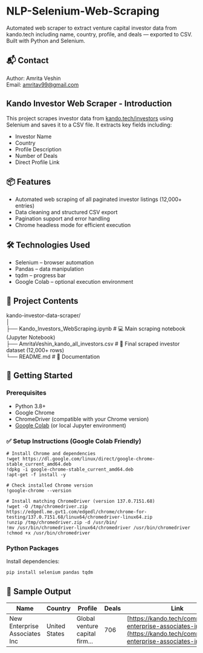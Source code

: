 # NLP-Selenium-Web-Scraping
Automated web scraper to extract venture capital investor data from kando.tech including name, country, profile, and deals — exported to CSV. Built with Python and Selenium.

## 📬 Contact
Author: Amrita Veshin  
Email: amritav99@gmail.com

## Kando Investor Web Scraper - Introduction

This project scrapes investor data from [kando.tech/investors](https://kando.tech/investors/all) using Selenium and saves it to a CSV file. It extracts key fields including:

- Investor Name
- Country
- Profile Description
- Number of Deals
- Direct Profile Link

## 📦 Features

- Automated web scraping of all paginated investor listings (12,000+ entries)
- Data cleaning and structured CSV export
- Pagination support and error handling
- Chrome headless mode for efficient execution

## 🛠️ Technologies Used
- Selenium – browser automation
- Pandas – data manipulation
- tqdm – progress bar
- Google Colab – optional execution environment

## 📁 Project Contents

kando-investor-data-scraper/<br>
│<br>
├── Kando_Investors_WebScraping.ipynb # 💻 Main scraping notebook (Jupyter Notebook)<br>
├── AmritaVeshin_kando_all_investors.csv # 📄 Final scraped investor dataset (12,000+ rows)<br>
└── README.md # 📘 Documentation<br>

## 🚀 Getting Started

### Prerequisites

- Python 3.8+
- Google Chrome
- ChromeDriver (compatible with your Chrome version)
- [Google Colab](https://colab.research.google.com/) (or local Jupyter environment)

### ✅ Setup Instructions (Google Colab Friendly)
```
# Install Chrome and dependencies
!wget https://dl.google.com/linux/direct/google-chrome-stable_current_amd64.deb
!dpkg -i google-chrome-stable_current_amd64.deb
!apt-get -f install -y

# Check installed Chrome version
!google-chrome --version

# Install matching ChromeDriver (version 137.0.7151.68)
!wget -O /tmp/chromedriver.zip https://edgedl.me.gvt1.com/edgedl/chrome/chrome-for-testing/137.0.7151.68/linux64/chromedriver-linux64.zip
!unzip /tmp/chromedriver.zip -d /usr/bin/
!mv /usr/bin/chromedriver-linux64/chromedriver /usr/bin/chromedriver
!chmod +x /usr/bin/chromedriver
```

### Python Packages

Install dependencies:

```bash
pip install selenium pandas tqdm
```

## 🧾 Sample Output
| Name                          | Country       | Profile                        | Deals | Link                                                                                                                 |
| ----------------------------- | ------------- | ------------------------------ | ----- | -------------------------------------------------------------------------------------------------------------------- |
| New Enterprise Associates Inc | United States | Global venture capital firm... | 706   | [https://kando.tech/company/new-enterprise-associates-inc](https://kando.tech/company/new-enterprise-associates-inc) |
